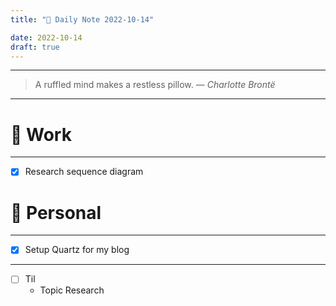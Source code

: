 ```yaml
---
title: "🌱 Daily Note 2022-10-14"

date: 2022-10-14
draft: true
---
```



---

> A ruffled mind makes a restless pillow.
> — <cite>Charlotte Brontë</cite>

---


# 💼 Work
---
- [x] Research sequence diagram


# 🌱 Personal
---
- [x] Setup Quartz for my blog
---

- [ ] Til
	-  Topic Research 
